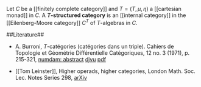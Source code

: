 Let $C$ be a [[finitely complete category]] and $T = (T,\mu,\eta)$ a [[cartesian monad]] in $C$. A **$T$-structured category** is an [[internal category]] in the [[Eilenberg-Moore category]] $C^T$ of $T$-algebras in $C$.

##Literature##

* A. Burroni, $T$-catégories (catégories dans un triple). Cahiers de Topologie et Géométrie Différentielle Catégoriques, 12 no. 3 (1971), p. 215-321, [numdam: abstract](http://www.numdam.org/numdam-bin/fitem?id=CTGDC_1971__12_3_215_0) [djvu](http://archive.numdam.org/article/CTGDC_1971__12_3_215_0.djvu) [pdf](http://archive.numdam.org/article/CTGDC_1981__22_2_209_0.pdf) 

* [[Tom Leinster]], Higher operads, higher categories, London Math. Soc. Lec. Notes Series 298, [arXiv](http://arxiv.org/abs/math.CT/0305049)